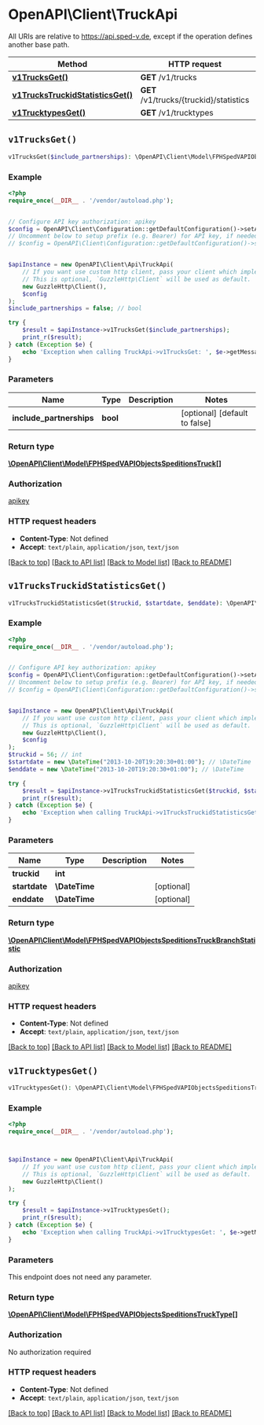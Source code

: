 # OpenAPI\Client\TruckApi

All URIs are relative to https://api.sped-v.de, except if the operation defines another base path.

| Method | HTTP request | Description |
| ------------- | ------------- | ------------- |
| [**v1TrucksGet()**](TruckApi.md#v1TrucksGet) | **GET** /v1/trucks |  |
| [**v1TrucksTruckidStatisticsGet()**](TruckApi.md#v1TrucksTruckidStatisticsGet) | **GET** /v1/trucks/{truckid}/statistics |  |
| [**v1TrucktypesGet()**](TruckApi.md#v1TrucktypesGet) | **GET** /v1/trucktypes |  |


## `v1TrucksGet()`

```php
v1TrucksGet($include_partnerships): \OpenAPI\Client\Model\FPHSpedVAPIObjectsSpeditionsTruck[]
```



### Example

```php
<?php
require_once(__DIR__ . '/vendor/autoload.php');


// Configure API key authorization: apikey
$config = OpenAPI\Client\Configuration::getDefaultConfiguration()->setApiKey('X-Api-Key', 'YOUR_API_KEY');
// Uncomment below to setup prefix (e.g. Bearer) for API key, if needed
// $config = OpenAPI\Client\Configuration::getDefaultConfiguration()->setApiKeyPrefix('X-Api-Key', 'Bearer');


$apiInstance = new OpenAPI\Client\Api\TruckApi(
    // If you want use custom http client, pass your client which implements `GuzzleHttp\ClientInterface`.
    // This is optional, `GuzzleHttp\Client` will be used as default.
    new GuzzleHttp\Client(),
    $config
);
$include_partnerships = false; // bool

try {
    $result = $apiInstance->v1TrucksGet($include_partnerships);
    print_r($result);
} catch (Exception $e) {
    echo 'Exception when calling TruckApi->v1TrucksGet: ', $e->getMessage(), PHP_EOL;
}
```

### Parameters

| Name | Type | Description  | Notes |
| ------------- | ------------- | ------------- | ------------- |
| **include_partnerships** | **bool**|  | [optional] [default to false] |

### Return type

[**\OpenAPI\Client\Model\FPHSpedVAPIObjectsSpeditionsTruck[]**](../Model/FPHSpedVAPIObjectsSpeditionsTruck.md)

### Authorization

[apikey](../../README.md#apikey)

### HTTP request headers

- **Content-Type**: Not defined
- **Accept**: `text/plain`, `application/json`, `text/json`

[[Back to top]](#) [[Back to API list]](../../README.md#endpoints)
[[Back to Model list]](../../README.md#models)
[[Back to README]](../../README.md)

## `v1TrucksTruckidStatisticsGet()`

```php
v1TrucksTruckidStatisticsGet($truckid, $startdate, $enddate): \OpenAPI\Client\Model\FPHSpedVAPIObjectsSpeditionsTruckBranchStatistic
```



### Example

```php
<?php
require_once(__DIR__ . '/vendor/autoload.php');


// Configure API key authorization: apikey
$config = OpenAPI\Client\Configuration::getDefaultConfiguration()->setApiKey('X-Api-Key', 'YOUR_API_KEY');
// Uncomment below to setup prefix (e.g. Bearer) for API key, if needed
// $config = OpenAPI\Client\Configuration::getDefaultConfiguration()->setApiKeyPrefix('X-Api-Key', 'Bearer');


$apiInstance = new OpenAPI\Client\Api\TruckApi(
    // If you want use custom http client, pass your client which implements `GuzzleHttp\ClientInterface`.
    // This is optional, `GuzzleHttp\Client` will be used as default.
    new GuzzleHttp\Client(),
    $config
);
$truckid = 56; // int
$startdate = new \DateTime("2013-10-20T19:20:30+01:00"); // \DateTime
$enddate = new \DateTime("2013-10-20T19:20:30+01:00"); // \DateTime

try {
    $result = $apiInstance->v1TrucksTruckidStatisticsGet($truckid, $startdate, $enddate);
    print_r($result);
} catch (Exception $e) {
    echo 'Exception when calling TruckApi->v1TrucksTruckidStatisticsGet: ', $e->getMessage(), PHP_EOL;
}
```

### Parameters

| Name | Type | Description  | Notes |
| ------------- | ------------- | ------------- | ------------- |
| **truckid** | **int**|  | |
| **startdate** | **\DateTime**|  | [optional] |
| **enddate** | **\DateTime**|  | [optional] |

### Return type

[**\OpenAPI\Client\Model\FPHSpedVAPIObjectsSpeditionsTruckBranchStatistic**](../Model/FPHSpedVAPIObjectsSpeditionsTruckBranchStatistic.md)

### Authorization

[apikey](../../README.md#apikey)

### HTTP request headers

- **Content-Type**: Not defined
- **Accept**: `text/plain`, `application/json`, `text/json`

[[Back to top]](#) [[Back to API list]](../../README.md#endpoints)
[[Back to Model list]](../../README.md#models)
[[Back to README]](../../README.md)

## `v1TrucktypesGet()`

```php
v1TrucktypesGet(): \OpenAPI\Client\Model\FPHSpedVAPIObjectsSpeditionsTruckType[]
```



### Example

```php
<?php
require_once(__DIR__ . '/vendor/autoload.php');



$apiInstance = new OpenAPI\Client\Api\TruckApi(
    // If you want use custom http client, pass your client which implements `GuzzleHttp\ClientInterface`.
    // This is optional, `GuzzleHttp\Client` will be used as default.
    new GuzzleHttp\Client()
);

try {
    $result = $apiInstance->v1TrucktypesGet();
    print_r($result);
} catch (Exception $e) {
    echo 'Exception when calling TruckApi->v1TrucktypesGet: ', $e->getMessage(), PHP_EOL;
}
```

### Parameters

This endpoint does not need any parameter.

### Return type

[**\OpenAPI\Client\Model\FPHSpedVAPIObjectsSpeditionsTruckType[]**](../Model/FPHSpedVAPIObjectsSpeditionsTruckType.md)

### Authorization

No authorization required

### HTTP request headers

- **Content-Type**: Not defined
- **Accept**: `text/plain`, `application/json`, `text/json`

[[Back to top]](#) [[Back to API list]](../../README.md#endpoints)
[[Back to Model list]](../../README.md#models)
[[Back to README]](../../README.md)

